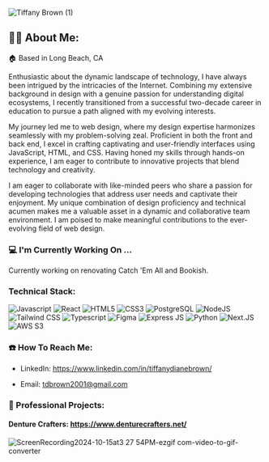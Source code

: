![Tiffany Brown (1)](https://github.com/tiffanydbrown/tiffanydbrown/assets/139157669/312f4b9f-2165-49ee-9534-776429743cc8)

## 👩🏽 About Me:
:house: Based in Long Beach, CA

Enthusiastic about the dynamic landscape of technology, I have always been intrigued by the intricacies of the Internet. Combining my extensive background in design with a genuine passion for understanding digital ecosystems, I recently transitioned from a successful two-decade career in education to pursue a path aligned with my evolving interests.

My journey led me to web design, where my design expertise harmonizes seamlessly with my problem-solving zeal. Proficient in both the front and back end, I excel in crafting captivating and user-friendly interfaces using JavaScript, HTML, and CSS. Having honed my skills through hands-on experience, I am eager to contribute to innovative projects that blend technology and creativity.

I am eager to collaborate with like-minded peers who share a passion for developing technologies that address user needs and captivate their enjoyment. My unique combination of design proficiency and technical acumen makes me a valuable asset in a dynamic and collaborative team environment. I am poised to make meaningful contributions to the ever-evolving field of web design.

### :computer: I'm Currently Working On ...
Currently working on renovating Catch 'Em All and Bookish.

### Technical Stack:
![Javascript](https://img.icons8.com/color/48/javascript--v1.png)
![React](https://img.icons8.com/plasticine/48/react.png)
![HTML5](https://img.icons8.com/arcade/48/html-5.png)
![CSS3](https://img.icons8.com/fluency/48/css3.png)
![PostgreSQL](https://img.icons8.com/plasticine/48/postgreesql.png)
![NodeJS](https://img.icons8.com/nolan/48/node-js.png)
![Tailwind CSS](https://img.icons8.com/plasticine/48/tailwind_css.png)
![Typescript](https://img.icons8.com/fluency/48/typescript--v2.png)
![Figma](https://img.icons8.com/fluency/48/figma.png)
![Express JS](https://img.icons8.com/officel/48/express-js.png)
![Python](https://img.icons8.com/plasticine/48/python.png)
![Next.JS](https://img.icons8.com/nolan/48/nextjs.png)
![AWS S3](https://img.icons8.com/nolan/48/amazon-web-services.png)

### :telephone: How To Reach Me:
- LinkedIn: https://www.linkedin.com/in/tiffanydianebrown/
* Email: tdbrown2001@gmail.com

### 🏢 Professional Projects:
#### Denture Crafters: https://www.denturecrafters.net/
![ScreenRecording2024-10-15at3 27 54PM-ezgif com-video-to-gif-converter](https://github.com/user-attachments/assets/3a4f6441-656c-4cef-8ea3-c6810035f3aa)
